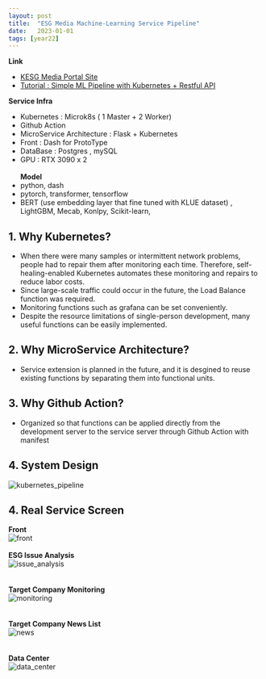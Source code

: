 ```yaml
---
layout: post
title:  "ESG Media Machine-Learning Service Pipeline"
date:   2023-01-01
tags: [year22]
---
```


**Link**    
- [KESG Media Portal Site ](http://portal.kresg.co.kr/)       
- [Tutorial : Simple ML Pipeline with Kubernetes + Restful API ]()    


**Service Infra**    
- Kubernetes : Microk8s ( 1 Master + 2 Worker)
- Github Action 
- MicroService Architecture : Flask + Kubernetes
- Front : Dash for ProtoType
- DataBase : Postgres , mySQL
- GPU : RTX 3090 x 2    
\
**Model**    
- python, dash
- pytorch, transformer, tensorflow
- BERT (use embedding layer that fine tuned with KLUE dataset) , LightGBM, Mecab, Konlpy, Scikit-learn,


## 1. Why Kubernetes? 
- When there were many samples or intermittent network problems, people had to repair them after monitoring each time.
Therefore, self-healing-enabled Kubernetes automates these monitoring and repairs to reduce labor costs.
- Since large-scale traffic could occur in the future, the Load Balance function was required.
- Monitoring functions such as grafana can be set conveniently.
- Despite the resource limitations of single-person development, many useful functions can be easily implemented.

## 2. Why MicroService Architecture?
- Service extension is planned in the future, and it is desgined to reuse existing functions by separating them into functional units.

## 3. Why Github Action?
- Organized so that functions can be applied directly from the development server to the service server through Github Action with manifest
 
## 4. System Design 
![kubernetes_pipeline](/assets/esg_media/pipeline/kube_pipeline_trans.png)


## 4. Real Service Screen 
   
**Front**    
![front](/assets/esg_media/webpage/kresg_front.png)    
<br>
**ESG Issue Analysis**    
![issue_analysis](/assets/esg_media/webpage/kresg_issue.png)    
<br>   
**Target Company Monitoring**    
![monitoring](/assets/esg_media/webpage/kresg_monitoring.png)    
<br>    
**Target Company News List**    
![news](/assets/esg_media/webpage/kresg_news_list.png)       
<br>   
**Data Center**    
![data_center](/assets/esg_media/webpage/kresg_datacenter.png)       


